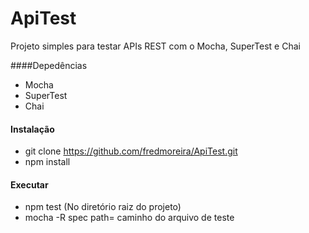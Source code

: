 ApiTest
=======

Projeto simples para testar APIs REST com o Mocha, SuperTest e Chai

####Depedências

* Mocha
* SuperTest
* Chai

#### Instalação
* git clone https://github.com/fredmoreira/ApiTest.git
* npm install

#### Executar

* npm test (No diretório raiz do projeto)
* mocha -R spec path= caminho do arquivo de teste
